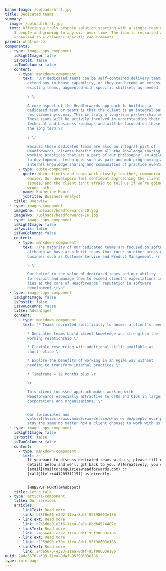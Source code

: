 ```yaml
---
bannerImage: /uploads/hf-f.jpg
title: Dedicated teams
summary:
  image: /uploads/hf-f.jpg
  text: Offering a truly bespoke solution starting with a single team of at least
    3 people and growing to any size over time. The team is recruited and
    organised to a client’s specific requirements.
parent: what-we-do
components:
  - type: image-copy-component
    isRightImage: false
    isPostit: false
    isTwoColumns: false
    content:
      - type: markdown-component
        text: "Our dedicated teams can be self-contained delivery teams that provide or
          extend any in-house capability, or they can become an extension of
          existing teams, augmented with specific skillsets as needed. \r

          \ \r

          A core aspect of the Headforwards approach to building a
          dedicated team or teams is that the client is an integral part of the
          recruitment process. This is truly a long-term partnership solution.
          These teams will be actively involved in understanding their clients
          technical and business roadmaps and will be focused on those goals for
          the long term.\r

          \ \r

          Because these dedicated teams are also an integral part of
          Headforwards, clients benefit from all the knowledge sharing and
          working practices that are a part of our philosophy; an Agile approach
          to development, techniques such as pair and mob programming and our
          internal knowledge sharing and communities of practice events.\r"
      - type: quote-component
        quote: When clients and teams work closely together, communication becomes much
          easier. Our developers feel confident approaching the client with
          issues, and the client isn’t afraid to tell us if we’re going down the
          wrong path.
        name: Katherine Moore
        jobTitle: Business Analyst
    title: Overview
  - type: images-component
    imageOne: /uploads/headforwards-20.jpg
    imageTwo: /uploads/headforwards-16.jpg
  - type: image-copy-component
    isRightImage: false
    isPostit: false
    isTwoColumns: false
    content:
      - type: markdown-component
        text: "The majority of our dedicated teams are focused on software development
          although we have also built teams that focus on other areas of
          business such as Customer Service and Product Management. \r

          \ \r

          Our belief in the value of dedicated teams and our ability
          to recruit and manage them to exceed client’s expectations is what
          lies at the core of Headforwards’ reputation in software
          development.\r\n"
  - type: image-copy-component
    isRightImage: false
    isPostit: false
    isTwoColumns: false
    title: Advantages
    content:
      - type: markdown-component
        text: "* Teams recruited specifically to answer a client’s needs \r

          * Dedicated teams build client knowledge and strengthen the
          working relationship \r

          * Flexible resourcing with additional skills available at
          short notice \r

          * Explore the benefits of working in an Agile way without
          needing to transform internal practices \r

          * Timeframe – 12 months plus \r

          \r

          This client-focussed approach makes working with
          Headforwards especially attractive to CTOs and CIOs in larger
          corporations and organisations. \r


          Our [principles and
          values](https://www.headforwards.com/what-we-do/people-over-process/)
          stay the same no matter how a client chooses to work with us. "
  - type: image-copy-component
    isRightImage: false
    isPostit: false
    isTwoColumns: false
    content:
      - type: markdown-component
        text: >-
          If you want to discuss dedicated teams with us, please fill out your
          details below and we'll get back to you. Alternatively, you can
          [email](mailto:enquiries@headforwards.com) or
          [call](tel:+441209311151) us directly.


          [HUBSPOT FORM](#hubspot)
    title: Let's talk
  - type: article-component
    title: Our services
    articles:
      - linkText: Read more
        link: bf8f6e80-e392-11ea-8daf-95f98603e186
      - linkText: Read more
        link: b7a3d0e0-e2f6-11ea-8a0e-8bdb4574407e
      - linkText: Read more
        link: 74b6aa40-e392-11ea-8daf-95f98603e186
      - linkText: Read more
        link: c1059090-e38e-11ea-8daf-95f98603e186
      - linkText: Read more
        link: 24de5670-e393-11ea-8daf-95f98603e186
uuid: 24de5670-e393-11ea-8daf-95f98603e186
type: info-page
---
```

